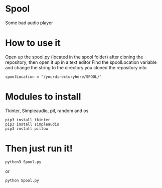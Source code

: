 # Spool
Some bad audio player

# How to use it
Open up the spool.py (located in the spool folder) after cloning the repository, then open it up in a text editor
Find the spoolLocation variable and change the string to the directory you cloned the repository into

```spoolLocation = "/yourdirectoryhere/SPOOL/"```

# Modules to install

Tkinter, Simpleaudio, pil, random and os
```
pip3 install tkinter
pip3 install simpleaudio
pip3 install pillow
```

# Then just run it!

```python3 Spool.py```

or

```python Spool.py```
